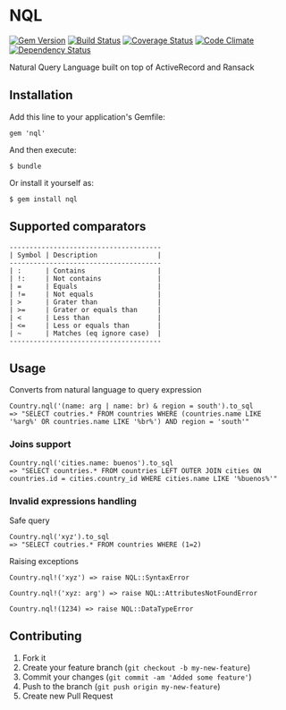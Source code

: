 # NQL

[![Gem Version](https://badge.fury.io/rb/nql.png)](https://rubygems.org/gems/nql)
[![Build Status](https://travis-ci.org/gabynaiman/nql.png?branch=master)](https://travis-ci.org/gabynaiman/nql)
[![Coverage Status](https://coveralls.io/repos/gabynaiman/nql/badge.png?branch=master)](https://coveralls.io/r/gabynaiman/nql?branch=master)
[![Code Climate](https://codeclimate.com/github/gabynaiman/nql.png)](https://codeclimate.com/github/gabynaiman/nql)
[![Dependency Status](https://gemnasium.com/gabynaiman/nql.png)](https://gemnasium.com/gabynaiman/nql)


Natural Query Language built on top of ActiveRecord and Ransack

## Installation

Add this line to your application's Gemfile:

    gem 'nql'

And then execute:

    $ bundle

Or install it yourself as:

    $ gem install nql

## Supported comparators

    --------------------------------------
    | Symbol | Description               |
    --------------------------------------
    | :      | Contains                  |
    | !:     | Not contains              |
    | =      | Equals                    |
    | !=     | Not equals                |
    | >      | Grater than               |
    | >=     | Grater or equals than     |
    | <      | Less than                 |
    | <=     | Less or equals than       |
    | ~      | Matches (eq ignore case)  |
    --------------------------------------


## Usage

Converts from natural language to query expression

    Country.nql('(name: arg | name: br) & region = south').to_sql
    => "SELECT coutries.* FROM countries WHERE (countries.name LIKE '%arg%' OR countries.name LIKE '%br%') AND region = 'south'"

### Joins support

    Country.nql('cities.name: buenos').to_sql
    => "SELECT countries.* FROM countries LEFT OUTER JOIN cities ON countries.id = cities.country_id WHERE cities.name LIKE '%buenos%'"

### Invalid expressions handling

Safe query

    Country.nql('xyz').to_sql
    => "SELECT coutries.* FROM countries WHERE (1=2)

Raising exceptions

    Country.nql!('xyz') => raise NQL::SyntaxError

    Country.nql!('xyz: arg') => raise NQL::AttributesNotFoundError

    Country.nql!(1234) => raise NQL::DataTypeError

## Contributing

1. Fork it
2. Create your feature branch (`git checkout -b my-new-feature`)
3. Commit your changes (`git commit -am 'Added some feature'`)
4. Push to the branch (`git push origin my-new-feature`)
5. Create new Pull Request
